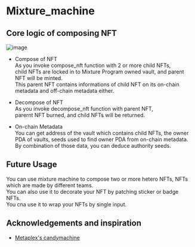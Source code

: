 # Mixture_machine
## Core logic of composing NFT
![image](https://user-images.githubusercontent.com/96561121/158933209-1c7294c2-844a-4ad8-ad59-91819073d492.png)

* Compose of NFT   
As you invoke compose_nft function with 2 or more child NFTs,   
child NFTs are locked in to Mixture Program owned vault, and parent NFT will be minted.   
This parent NFT contains informations of child NFT on its on-chain metadata and off-chain metadata either.   
   
* Decompose of NFT   
As you invoke decompose_nft function with parent NFT,   
parernt NFT burned, and child NFTs will be returned.   
   
* On-chain Metadata   
You can get address of the vault which contains child NFTs, the owner PDA of vaults, seeds used to find owner PDA from on-chain metadata.   
By combination of those data, you can deduce authority seeds.   
   
## Future Usage
You can use mixture machine to compose two or more hetero NFTs, NFTs which are made by different teams.   
You can also use it to decorate your NFT by patching sticker or badge NFTs.   
You cna use it to wrap your NFTs by single input.   
   
## Acknowledgements and inspiration
* [Metaplex's candymachine](https://docs.metaplex.com/)
